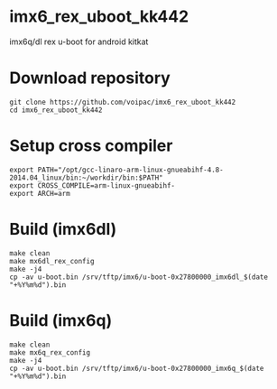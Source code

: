 # imx6_rex_uboot_kk442
imx6q/dl rex u-boot for android kitkat

# Download repository
    git clone https://github.com/voipac/imx6_rex_uboot_kk442
    cd imx6_rex_uboot_kk442

# Setup cross compiler
    export PATH="/opt/gcc-linaro-arm-linux-gnueabihf-4.8-2014.04_linux/bin:~/workdir/bin:$PATH"
    export CROSS_COMPILE=arm-linux-gnueabihf-
    export ARCH=arm

# Build (imx6dl)
    make clean
    make mx6dl_rex_config
    make -j4
    cp -av u-boot.bin /srv/tftp/imx6/u-boot-0x27800000_imx6dl_$(date "+%Y%m%d").bin

# Build (imx6q)
    make clean
    make mx6q_rex_config
    make -j4
    cp -av u-boot.bin /srv/tftp/imx6/u-boot-0x27800000_imx6q_$(date "+%Y%m%d").bin
